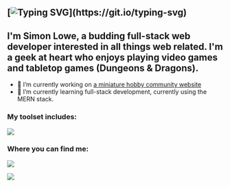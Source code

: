 ## [![Typing SVG](https://readme-typing-svg.demolab.com/?lines=Hello+there!)](https://git.io/typing-svg)

## I'm Simon Lowe, a budding full-stack web developer interested in all things web related. I'm a geek at heart who enjoys playing video games and tabletop games (Dungeons & Dragons).


- 🔭 I’m currently working on <a href="https://github.com/LoweSimon/HobbyPaintInventoryAndComparison">a miniature hobby community website</a>
- 🌱 I’m currently learning full-stack development, currently using the MERN stack.

### My toolset includes:

<p align="left">
    <a href="https://skillicons.dev">
      <img src="https://skillicons.dev/icons?i=js,html,css,bootstrap,react,mongodb,nodejs,git,vscode,&perline=3" />
    </a>
</p>

### Where you can find me:

<p align="left">
    <a href="https://github.com/LoweSimon">
      <img src="https://skillicons.dev/icons?i=github" />
    </a>
</p>
<p align="left">
    <a href="https://www.linkedin.com/in/simon-lowe-49799688">
      <img src="https://skillicons.dev/icons?i=linkedin" />
    </a>
</p>

<!--
**LoweSimon/LoweSimon** is a ✨ _special_ ✨ repository because its `README.md` (this file) appears on your GitHub profile.

Here are some ideas to get you started:

- 🔭 I’m currently working on ...
- 🌱 I’m currently learning ...
- 👯 I’m looking to collaborate on ...
- 🤔 I’m looking for help with ...
- 💬 Ask me about ...
- 📫 How to reach me: ...
- 😄 Pronouns: ...
- ⚡ Fun fact: ...
-->

